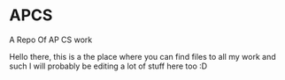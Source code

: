 # APCS
A Repo Of AP CS work

Hello there, this is a the place where you can find files to all my work and such I will probably be editing a lot of stuff here too :D

